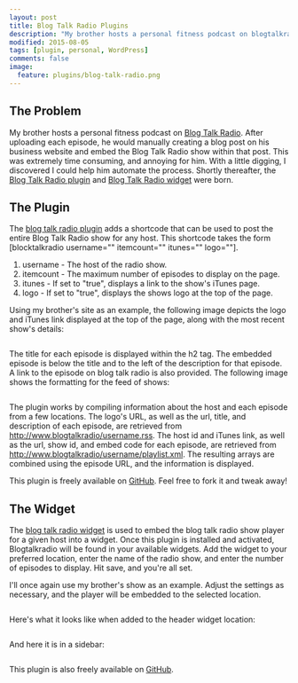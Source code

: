 ```yaml
---
layout: post
title: Blog Talk Radio Plugins
description: "My brother hosts a personal fitness podcast on blogtalkradio. After uploading each episode, he would manually creating a blog post on his business website and embed the blogtalkradio show within that post. This was extremely time consuming, and annoying for him. With a little digging, I discovered I could help him automate the process. Shortly thereafter, the blogtalkradio plugin and widget were born."
modified: 2015-08-05
tags: [plugin, personal, WordPress]
comments: false
image:
  feature: plugins/blog-talk-radio.png
---
```


## The Problem

My brother hosts a personal fitness podcast on [Blog Talk Radio](http://www.blogtalkradio.com/starkradio). After uploading each episode, he would manually creating a blog post on his business website and embed the Blog Talk Radio show within that post. This was extremely time consuming, and annoying for him. With a little digging, I discovered I could help him automate the process. Shortly thereafter, the [Blog Talk Radio plugin](https://github.com/JacobMDavidson/blogtalkradio-wordpress-plugin) and [Blog Talk Radio widget](https://github.com/JacobMDavidson/blogtalkradio-wordpress-widget) were born.

## The Plugin

The [blog talk radio plugin](https://github.com/JacobMDavidson/blogtalkradio-wordpress-plugin) adds a shortcode that can be used to post the entire Blog Talk Radio show for any host. This shortcode takes the form [blocktalkradio username="" itemcount="" itunes="" logo=""].

1. username - The host of the radio show.
2. itemcount - The maximum number of episodes to display on the page.
3. itunes - If set to "true", displays a link to the show's iTunes page.
4. logo - If set to "true", displays the shows logo at the top of the page.

Using my brother's site as an example, the following image depicts the logo and iTunes link displayed at the top of the page, along with the most recent show's details:

<figure style="text-align: center">
  <img src="{{ site.url }}/images/plugins/starkradio.png" alt="">
</figure>

The title for each episode is displayed within the h2 tag. The embedded episode is below the title and to the left of the description for that episode. A link to the episode on blog talk radio is also provided. The following image shows the formatting for the feed of shows:

<figure style="text-align: center">
  <img src="{{ site.url }}/images/plugins/starkradio2.png" alt="">
</figure>

The plugin works by compiling information about the host and each episode from a few locations. The logo's URL, as well as the url, title, and description of each episode, are retrieved from http://www.blogtalkradio/username.rss. The host id and iTunes link, as well as the url, show id, and embed code for each episode, are retrieved from http://www.blogtalkradio/username/playlist.xml. The resulting arrays are combined using the episode URL, and the information is displayed.

This plugin is freely available on [GitHub](https://github.com/JacobMDavidson/blogtalkradio-wordpress-plugin). Feel free to fork it and tweak away!

## The Widget

The [blog talk radio widget](https://github.com/JacobMDavidson/blogtalkradio-wordpress-widget) is used to embed the blog talk radio show player for a given host into a widget. Once this plugin is installed and activated, Blogtalkradio will be found in your available widgets. Add the widget to your preferred location, enter the name of the radio show, and enter the number of episodes to display. Hit save, and you're all set.

I'll once again use my brother's show as an example. Adjust the settings as necessary, and the player will be embedded to the selected location.

<figure style="text-align: center">
  <img src="{{ site.url }}/images/plugins/widget-admin-panel.png" alt="">
</figure>

Here's what it looks like when added to the header widget location:

<figure style="text-align: center">
  <img src="{{ site.url }}/images/plugins/widget-header.png" alt="">
</figure>

And here it is in a sidebar:

<figure style="text-align: center">
  <img src="{{ site.url }}/images/plugins/widget-sidebar.png" alt="">
</figure>

This plugin is also freely available on [GitHub](https://github.com/JacobMDavidson/blogtalkradio-wordpress-widget).
